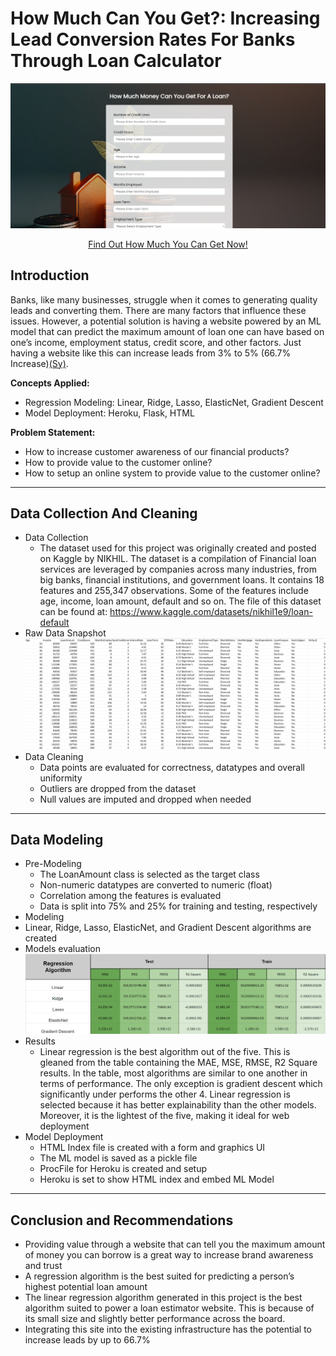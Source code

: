 # How Much Can You Get?: Increasing Lead Conversion Rates For Banks Through Loan Calculator
![](loancalc.png)
<p align="center">
 <a href="https://how-much-can-you-get-749ef1683164.herokuapp.com/" target="_blank">Find Out How Much You Can Get Now!</a>
</p>

## Introduction
Banks, like many businesses, struggle when it comes to generating quality leads and converting them. There are many factors that influence these issues. However, a potential solution is having a website powered by an ML model that can predict the maximum amount of loan one can have based on one’s income, employment status, credit score, and other factors. Just having a website like this can increase leads from 3% to 5% (66.7% Increase)<a href="https://www.goodvibesquad.com/blog/how-to-improve-your-mortgage-lead-conversion/#:~:text=What%20is%20the%20average%20mortgage,number%20to%204%2D5%25." target="_blank">(Sy)</a>.

**Concepts Applied:**
- Regression Modeling: Linear, Ridge, Lasso, ElasticNet, Gradient Descent
- Model Deployment: Heroku, Flask, HTML 

**Problem Statement:**
- How to increase customer awareness of our financial products?
- How to provide value to the customer online?
- How to setup an online system to provide value to the customer online?

----
## Data Collection And Cleaning
- Data Collection
  - The dataset used for this project was originally created and posted on Kaggle by NIKHIL. The dataset is a compilation of Financial loan services are leveraged by companies across many industries, from big banks, financial institutions, and government loans. It contains 18 features and 255,347 observations. Some of the features include age, income, loan amount, default and so on. The file of this dataset can be found at: https://www.kaggle.com/datasets/nikhil1e9/loan-default
- Raw Data Snapshot
  ![](loandata.png)
- Data Cleaning
  - Data points are evaluated for correctness, datatypes and overall uniformity
  - Outliers are dropped from the dataset
  - Null values are imputed and dropped when needed

----
## Data Modeling
- Pre-Modeling
  - The LoanAmount class is selected as the target class
  - Non-numeric datatypes are converted to numeric (float)
  - Correlation among the features is evaluated
  - Data is split into 75% and 25% for training and testing, respectively
- Modeling
 - Linear, Ridge, Lasso, ElasticNet, and Gradient Descent algorithms are created
  - Models evaluation
   ![](algocomp.png)
  - Results
    - Linear regression  is the best algorithm out of the five. This is gleaned from the table containing the MAE, MSE, RMSE,  R2 Square results. In the table, most algorithms are  similar to one another in terms of performance. The only exception is gradient descent which significantly under performs the other 4. Linear regression is selected because it has better explainability than the other models. Moreover, it is the lightest of the five, making it ideal for web deployment
- Model Deployment
  - HTML Index file is created with a form and graphics UI
  - The ML model is saved as a pickle file
  - ProcFile for Heroku is created and setup
  - Heroku is set to show HTML index and embed ML Model

----
## Conclusion and Recommendations 
- Providing value through a website that can tell you the maximum amount of money you can borrow is a great way to increase brand awareness and trust
- A regression algorithm is the best suited for predicting a person’s highest potential loan amount
- The linear regression algorithm generated in this project is the best algorithm suited to power a loan estimator website. This is because of its small size and slightly better performance across the board. 
- Integrating this site into the existing infrastructure has the potential to increase leads by up to 66.7%


